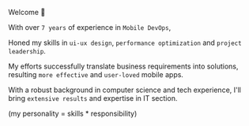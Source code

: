 Welcome 🤝

With over `7 years` of experience in `Mobile DevOps`,

Honed my skills in `ui-ux design`, `performance optimization` and `project leadership`.

My efforts successfully translate business requirements into solutions, resulting `more effective` and `user-loved` mobile apps.

With a robust background in computer science and tech experience, I'll bring `extensive results` and expertise in IT section.

(my personality = skills * responsibility)
